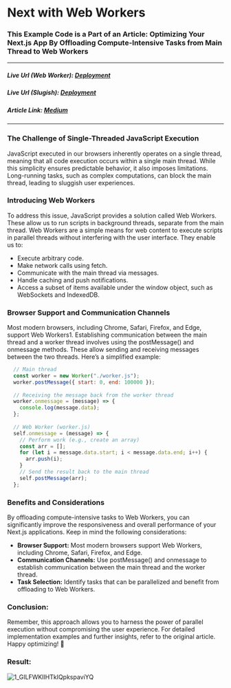 # Next with Web Workers

### This Example Code is a Part of an Article: Optimizing Your Next.js App By Offloading Compute-Intensive Tasks from Main Thread to Web Workers

<hr />

##### Live Url (Web Worker): [Deployment](https://next-with-web-workers.vercel.app/)
##### Live Url (Slugish): [Deployment](https://next-with-web-workers.vercel.app/slugish)
##### Article Link: [Medium](https://faraasat.medium.com/optimizing-your-next-js-app-by-offloading-compute-intensive-tasks-from-main-thread-to-web-workers-bc2fe8e95a6d)

<hr />

### The Challenge of Single-Threaded JavaScript Execution
JavaScript executed in our browsers inherently operates on a single thread, meaning that all code execution occurs within a single main thread. While this simplicity ensures predictable behavior, it also imposes limitations. Long-running tasks, such as complex computations, can block the main thread, leading to sluggish user experiences.

### Introducing Web Workers
To address this issue, JavaScript provides a solution called Web Workers. These allow us to run scripts in background threads, separate from the main thread. Web Workers are a simple means for web content to execute scripts in parallel threads without interfering with the user interface. They enable us to:
- Execute arbitrary code.
- Make network calls using fetch.
- Communicate with the main thread via messages.
- Handle caching and push notifications.
- Access a subset of items available under the window object, such as WebSockets and IndexedDB.

### Browser Support and Communication Channels
Most modern browsers, including Chrome, Safari, Firefox, and Edge, support Web Workers1. Establishing communication between the main thread and a worker thread involves using the postMessage() and onmessage methods. These allow sending and receiving messages between the two threads. Here’s a simplified example:

```Javascript
  // Main thread
  const worker = new Worker("./worker.js");
  worker.postMessage({ start: 0, end: 100000 });
  
  // Receiving the message back from the worker thread
  worker.onmessage = (message) => {
    console.log(message.data);
  };
  
  // Web Worker (worker.js)
  self.onmessage = (message) => {
    // Perform work (e.g., create an array)
    const arr = [];
    for (let i = message.data.start; i < message.data.end; i++) {
      arr.push(i);
    }
    // Send the result back to the main thread
    self.postMessage(arr);
  };
```

### Benefits and Considerations
By offloading compute-intensive tasks to Web Workers, you can significantly improve the responsiveness and overall performance of your Next.js applications. Keep in mind the following considerations:
- <b>Browser Support:</b> Most modern browsers support Web Workers, including Chrome, Safari, Firefox, and Edge.
- <b>Communication Channels:</b> Use postMessage() and onmessage to establish communication between the main thread and the worker thread.
- <b>Task Selection:</b> Identify tasks that can be parallelized and benefit from offloading to Web Workers.

### Conclusion:
Remember, this approach allows you to harness the power of parallel execution without compromising the user experience. For detailed implementation examples and further insights, refer to the original article. Happy optimizing! 🚀

### Result:
![1_GILFWKlIHTkIQpkspaviYQ](https://github.com/faraasat/next-with-web-workers/assets/63093876/62d27d35-403a-4544-80dd-ca1537b11a56)
